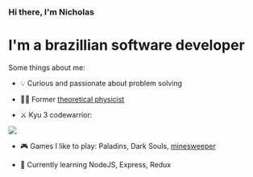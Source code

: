 ### Hi there, I'm Nicholas 
# I'm a brazillian software developer

Some things about me:

- 💡 Curious and passionate about problem solving

- 🧑‍🔬 Former <a href="https://link.springer.com/article/10.1007/s10701-020-00321-z" target="_blank" > theoretical physicist </a>

- ⚔️ Kyu 3 codewarrior: 

<a href="https://www.codewars.com/users/nicholas1301" target="_blank"> <img align="center" src="https://www.codewars.com/users/nicholas1301/badges/small"> </a>

- 🎮 Games I like to play: Paladins, Dark Souls, <a href="https://github.com/nicholas1301/minesweeper-clone" target="_blank">minesweeper</a>

- 🌱 Currently learning NodeJS, Express, Redux


